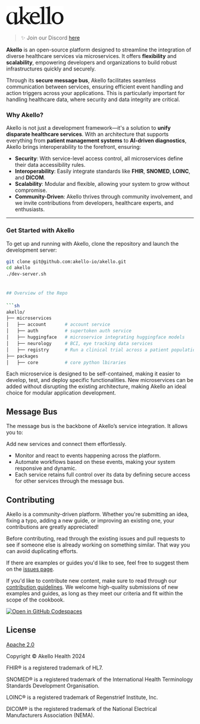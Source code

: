 <a href="https://akello.io" target="_blank">
  <picture>
    <source media="(prefers-color-scheme: dark)" srcset="/assets/akello-logo-white.png" style="max-width: 100%; height: 50px; margin-bottom: 20px">
    <img src="/assets/akello-logo.png" alt="Akello Logo" height="50"/>
  </picture>
</a>
<h3></h3>

> ✨ Join our Discord [here](https://discord.gg/WSqNrWBKKw)


**Akello** is an open-source platform designed to streamline the integration of diverse healthcare services via microservices. It offers **flexibility** and **scalability**, empowering developers and organizations to build robust infrastructures quickly and securely.

Through its **secure message bus**, Akello facilitates seamless communication between services, ensuring efficient event handling and action triggers across your applications. This is particularly important for handling healthcare data, where security and data integrity are critical.

### Why Akello?

Akello is not just a development framework—it's a solution to **unify disparate healthcare services**. With an architecture that supports everything from **patient management systems** to **AI-driven diagnostics**, Akello brings interoperability to the forefront, ensuring:

- **Security**: With service-level access control, all microservices define their data accessibility rules.
- **Interoperability**: Easily integrate standards like **FHIR**, **SNOMED**, **LOINC**, and **DICOM**.
- **Scalability**: Modular and flexible, allowing your system to grow without compromise.
- **Community-Driven**: Akello thrives through community involvement, and we invite contributions from developers, healthcare experts, and enthusiasts.

---

### Get Started with Akello
To get up and running with Akello, clone the repository and launch the development server:

```sh
git clone git@github.com:akello-io/akello.git
cd akello
./dev-server.sh


## Overview of the Repo

```sh
akello/
├── microservices
│   ├── account       # account service
│   ├── auth          # supertoken auth service
│   ├── huggingface   # microservice integrating huggingface models
│   ├── neurology     # BCI, eye tracking data services
│   ├── registry      # Run a clinical trial across a patient population
├── packages
│   ├── core          # core python lbiraries
```

Each microservice is designed to be self-contained, making it easier to develop, test, and deploy specific functionalities. New microservices can be added without disrupting the existing architecture, making Akello an ideal choice for modular application development.


## Message Bus
The message bus is the backbone of Akello’s service integration. It allows you to:

Add new services and connect them effortlessly.
- Monitor and react to events happening across the platform.
- Automate workflows based on these events, making your system responsive and dynamic.
- Each service retains full control over its data by defining secure access for other services through the message bus.


## Contributing

Akello is a community-driven platform. Whether you're submitting an idea, fixing a typo, adding a new guide, or improving an existing one, your contributions are greatly appreciated!

Before contributing, read through the existing issues and pull requests to see if someone else is already working on something similar. That way you can avoid duplicating efforts.

If there are examples or guides you'd like to see, feel free to suggest them on the [issues page](https://github.com/akello-io/akello/issues).

If you'd like to contribute new content, make sure to read through our [contribution guidelines](https://akello.io/docs/developers/contributing). We welcome high-quality submissions of new examples and guides, as long as they meet our criteria and fit within the scope of the cookbook.


[![Open in GitHub Codespaces](https://github.com/codespaces/badge.svg)](https://github.com/codespaces/new?hide_repo_select=true&ref=main&repo=akello-io/akello&machine=basicLinux32gb&location=EastUs)


## License

[Apache 2.0](LICENSE.txt)

Copyright &copy; Akello Health 2024

FHIR&reg; is a registered trademark of HL7.

SNOMED&reg; is a registered trademark of the International Health Terminology Standards Development Organisation.

LOINC&reg; is a registered trademark of Regenstrief Institute, Inc.

DICOM&reg; is the registered trademark of the National Electrical Manufacturers Association (NEMA).
